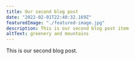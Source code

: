 ```yaml
---
title: Our second blog post
date: "2022-02-01T22:40:32.169Z"
featuredImage: "./featured-image.jpg"
description: This is our second blog post item
altText: greenery and mountains
---
```


This is our second blog post.